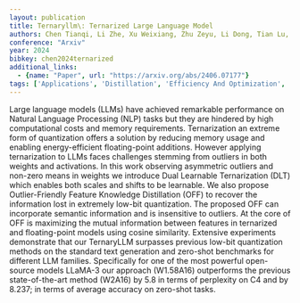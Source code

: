 ```yaml
---
layout: publication
title: Ternaryllm\: Ternarized Large Language Model
authors: Chen Tianqi, Li Zhe, Xu Weixiang, Zhu Zeyu, Li Dong, Tian Lu, Barsoum Emad, Wang Peisong, Cheng Jian
conference: "Arxiv"
year: 2024
bibkey: chen2024ternarized
additional_links:
  - {name: "Paper", url: "https://arxiv.org/abs/2406.07177"}
tags: ['Applications', 'Distillation', 'Efficiency And Optimization', 'Language Modeling', 'Quantization', 'RAG']
---
```

Large language models (LLMs) have achieved remarkable performance on Natural Language Processing (NLP) tasks but they are hindered by high computational costs and memory requirements. Ternarization an extreme form of quantization offers a solution by reducing memory usage and enabling energy-efficient floating-point additions. However applying ternarization to LLMs faces challenges stemming from outliers in both weights and activations. In this work observing asymmetric outliers and non-zero means in weights we introduce Dual Learnable Ternarization (DLT) which enables both scales and shifts to be learnable. We also propose Outlier-Friendly Feature Knowledge Distillation (OFF) to recover the information lost in extremely low-bit quantization. The proposed OFF can incorporate semantic information and is insensitive to outliers. At the core of OFF is maximizing the mutual information between features in ternarized and floating-point models using cosine similarity. Extensive experiments demonstrate that our TernaryLLM surpasses previous low-bit quantization methods on the standard text generation and zero-shot benchmarks for different LLM families. Specifically for one of the most powerful open-source models LLaMA-3 our approach (W1.58A16) outperforms the previous state-of-the-art method (W2A16) by 5.8 in terms of perplexity on C4 and by 8.237; in terms of average accuracy on zero-shot tasks.
